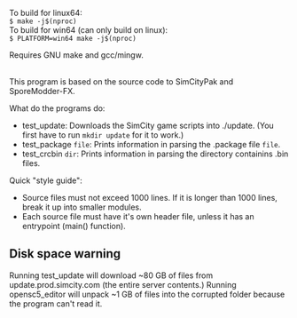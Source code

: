 
To build for linux64: <br>
`$ make -j$(nproc)` <br>
To build for win64 (can only build on linux): <br>
`$ PLATFORM=win64 make -j$(nproc)` <br>

Requires GNU make and gcc/mingw. <br>

<br>This program is based on the source code to SimCityPak and SporeModder-FX.<br>

What do the programs do:
- test_update: Downloads the SimCity game scripts into ./update. (You first have to run `mkdir update` for it to work.)
- test_package `file`: Prints information in parsing the .package file `file`.
- test_crcbin `dir`: Prints information in parsing the directory containins .bin files.

Quick "style guide":
- Source files must not exceed 1000 lines. If it is longer than 1000 lines, break it up into smaller modules.
- Each source file must have it's own header file, unless it has an entrypoint (main() function).

## Disk space warning ##
Running test_update will download ~80 GB of files from update.prod.simcity.com (the entire server contents.)
Running opensc5_editor will unpack ~1 GB of files into the corrupted folder because the program can't read it.
